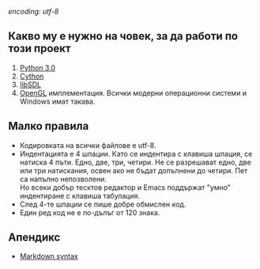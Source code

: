 *encoding: utf-8*

Какво му е нужно на човек, за да работи по този проект
------------------------------------------------------
1. [Python 3.0](http://docs.python.org/3.0/)
2. [Cython](http://cython.org)
3. [libSDL](http://libsdl.org)
4. [OpenGL](http://opengl.org) имплементация.
   Всички модерни операционни системи и Windows имат такава.

Малко правила
-------------
* Кодировката на всички файлове е utf-8.
* Индентацията е 4 шпации. Като се индентира с клавиша шпация,
  се натиска 4 пъти. Едно, две, три, четири. Не се разрешават
  едно, две или три натискания, освен ако не бъдат допълнени до
  четири. Пет са напълно непозволени.  
  Но всеки добър тесктов редактор и Emacs поддържат "умно"
  индентиране с клавиша табулация.
* След 4-те шпации се пише добре обмислен код.
* Един ред код не е по-дълъг от 120 знака.

Апендикс
--------
* [Markdown syntax](http://daringfireball.net/projects/markdown/syntax)

